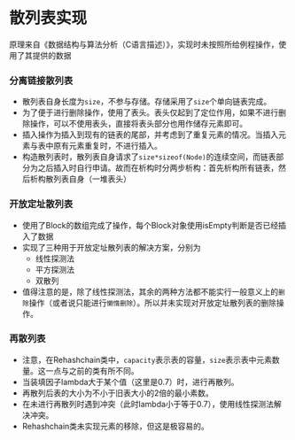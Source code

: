 # 散列表实现
原理来自《数据结构与算法分析（C语言描述）》，实现时未按照所给例程操作，使用了其提供的数据

### 分离链接散列表
- 散列表自身长度为`size`，不参与存储。存储采用了`size`个单向链表完成。
- 为了便于进行删除操作，使用了表头。表头仅起到了定位作用，如果不进行删除操作，可以不使用表头，直接将表头部分也用作储存元素即可。
- 插入操作为插入到现有的链表的尾部，并考虑到了重复元素的情况。当插入元素与表中原有元素重复时，不进行插入。
- 构造散列表时，散列表自身请求了`size*sizeof(Node)`的连续空间，而链表部分为之后插入时自行申请。故而在析构时分两步析构：首先析构所有链表，然后析构散列表自身（一堆表头）

### 开放定址散列表
- 使用了Block的数组完成了操作，每个Block对象使用isEmpty判断是否已经插入了数据
- 实现了三种用于开放定址散列表的解决方案，分别为
	- 线性探测法
	- 平方探测法
	- 双散列
- 值得注意的是，除了线性探测法，其余的两种方法都不能实行一般意义上的`删除`操作（或者说只能进行`懒惰删除`）。所以并未实现对开放定址散列表的删除操作。

### 再散列表
- 注意，在Rehashchain类中，`capacity`表示表的容量，`size`表示表中元素数量。这一点与之前的类有所不同。
- 当装填因子lambda大于某个值（这里是0.7）时，进行再散列。
- 再散列后表的大小为不小于旧表大小的2倍的最小素数。
- 在未进行再散列时遇到冲突（此时lambda小于等于0.7），使用线性探测法解决冲突。
- Rehashchain类未实现元素的移除，但这是极容易的。
